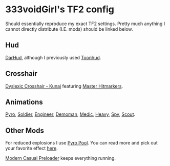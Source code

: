 # 333voidGirl's TF2 config
Should essentially reproduce my exact TF2 settings. Pretty much anything I cannot directly distribute (I.E. mods) should be linked below.

## Hud
[DarHud](https://gamebanana.com/mods/463048/), although I previously used [Toonhud](https://toonhud.com/user/333voidgirl/theme/QBS9ZA6G/).

## Crosshair
[Dyslexic Crosshair - Kunai](https://gamebanana.com/mods/456577) featuring [Master Hitmarkers](https://gamebanana.com/mods/460476).

## Animations
[Pyro](https://gamebanana.com/mods/206311),
[Soldier](https://gamebanana.com/mods/206373),
[Engineer](https://gamebanana.com/mods/400704),
[Demoman](https://gamebanana.com/mods/373379),
[Medic](https://gamebanana.com/mods/424671),
[Heavy](https://gamebanana.com/mods/351628),
[Spy](https://gamebanana.com/mods/307980),
[Scout](https://gamebanana.com/mods/206351).

## Other Mods
For reduced explosions I use [Pyro Pool](https://drive.google.com/file/d/0B_loCHMSRedyc2ZqVWZGVXVFWGs/view?resourcekey=0-kLQ4d6BeqOGqIFEwHEjvug). You can read more and pick out your favorite effect [here](https://www.teamfortress.tv/25647).


[Modern Casual Preloader](https://gamebanana.com/wips/79779) keeps everything running.
